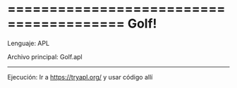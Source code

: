 ========================================
            Golf!
========================================

Lenguaje:
    APL

Archivo principal:
    Golf.apl

----------------------------------------
Ejecución:
    Ir a https://tryapl.org/ y usar código allí